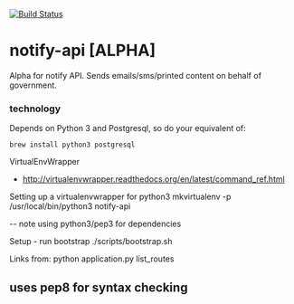 [![Build Status](https://api.travis-ci.org/alphagov/notify-api.svg?branch=master)](https://api.travis-ci.org/alphagov/notify-api.svg?branch=master)

# notify-api [ALPHA]
Alpha for notify API. Sends emails/sms/printed content on behalf of government.

### technology

Depends on Python 3 and Postgresql, so do your equivalent of:

`brew install python3 postgresql`

VirtualEnvWrapper
- http://virtualenvwrapper.readthedocs.org/en/latest/command_ref.html

Setting up a virtualenvwrapper for python3
mkvirtualenv -p /usr/local/bin/python3 notify-api

-- note using python3/pep3 for dependencies

Setup - run bootstrap
./scripts/bootstrap.sh

Links from:
python application.py list_routes

uses pep8 for syntax checking
-
